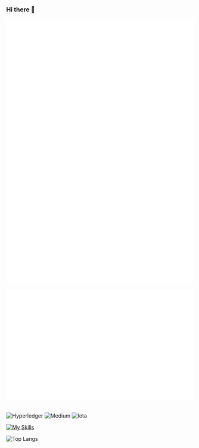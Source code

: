 ### Hi there 👋
<div align="center">
  
[![Metrics](https://raw.githubusercontent.com/william1209/william1209/main/github-metrics.svg)](/github-metrics.svg) &nbsp;
[![Metrics](https://raw.githubusercontent.com/william1209/william1209/main/metrics.plugin.habits.charts.svg)](/metrics.plugin.habits.charts.svg) &nbsp;

</div>

<!--
badges
-->
![Hyperledger](https://img.shields.io/badge/hyperledger-2F3134?style=for-the-badge&logo=hyperledger&logoColor=white)
![Medium](https://img.shields.io/badge/Medium-12100E?style=for-the-badge&logo=medium&logoColor=white)
![Iota](https://img.shields.io/badge/iota-29334C?style=for-the-badge&logo=iota&logoColor=white)

<!--
icons, change i=XXX
-->
[![My Skills](https://skillicons.dev/icons?i=python,cpp,c,js,rust,bash)](https://skillicons.dev)

<!--
[![Anurag's GitHub stats](https://github-readme-stats.vercel.app/api?username=william1209&hide=stars,contribs&show_icon=true)](https://github.com/anuraghazra/github-readme-stats)
-->
![Top Langs](https://github-readme-stats.vercel.app/api/top-langs/?username=william1209&layout=compact)




<!--
**william1209/william1209** is a ✨ _special_ ✨ repository because its `README.md` (this file) appears on your GitHub profile.

Here are some ideas to get you started:

- 🔭 I’m currently working on ...
- 🌱 I’m currently learning ...
- 👯 I’m looking to collaborate on ...
- 🤔 I’m looking for help with ...
- 💬 Ask me about ...
- 📫 How to reach me: ...
- 😄 Pronouns: ...
- ⚡ Fun fact: ...
-->
